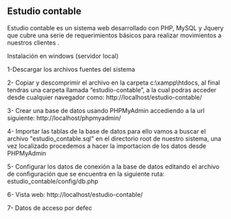 ## Estudio contable
Estudio contable  es un sistema web desarrollado con PHP, MySQL y Jquery que cubre una serie de requerimientos básicos
para realizar movimientos a nuestros clientes .

Instalación en windows (servidor local) 

1-Descargar los archivos fuentes del sistema

2- Copiar y descomprimir el archivo en la carpeta c:\xampp\htdocs, al final tendras una carpeta llamada “estudio-contable”, a la cual podras acceder desde cualquier navegador como: http://localhost/estudio-contable/

3- Crear una base de datos usando PHPMyAdmin accediendo a la url siguiente: http://localhost/phpmyadmin/

4- Importar las tablas de la base de datos para ello vamos a buscar el archivo "estudio_contable.sql" en el directorio root de nuestro sistema, una vez localizado procedemos a hacer la importacion de los datos desde PHPMyAdmin

5- Configurar los datos de conexión a la base de datos editando el archivo de configuración que se encuentra en la siguiente ruta: estudio_contable/config/db.php

6- Vista web: http://localhost/estudio-contable/

7- Datos de acceso por defec
